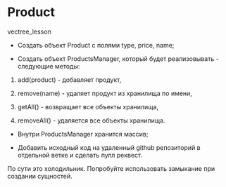 # Product
vectree_lesson

- Создать объект Product с полями type, price, name;

- Создать объект ProductsManager, который будет реализовывать - следующие методы:

1. add(product) - добавляет продукт,

2. remove(name) - удаляет продукт из хранилища по имени,

3. getAll() - возвращает все объекты хранилища,

4. removeAll() - удаляется все объекты хранилища.

- Внутри ProductsManager хранится массив;

- Добавить исходный код на удаленный github репозиторий в отдельной ветке и сделать пулл реквест.

По сути это холодильник. Попробуйте использовать замыкание при создании сущностей.
